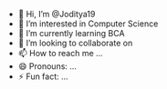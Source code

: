 - 👋 Hi, I’m @Joditya19
- 👀 I’m interested in Computer Science
- 🌱 I’m currently learning BCA
- 💞️ I’m looking to collaborate on 
- 📫 How to reach me ...
- 😄 Pronouns: ...
- ⚡ Fun fact: ...

<!---
Joditya19/Joditya19 is a ✨ special ✨ repository because its `README.md` (this file) appears on your GitHub profile.
You can click the Preview link to take a look at your changes.
--->
